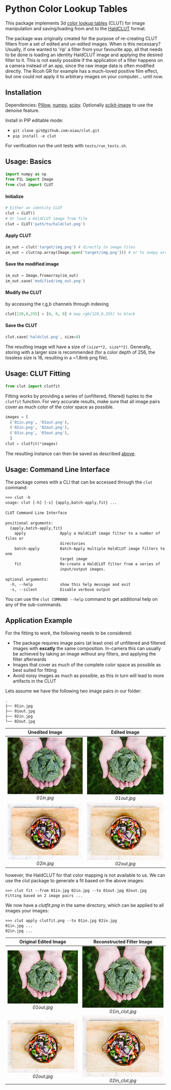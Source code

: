 # Python Color Lookup Tables
This package implements 3d [color lookup tables](https://en.wikipedia.org/wiki/3D_lookup_table)
(CLUT) for image manipulation and saving/loading from and to the
[HaldCLUT](http://www.quelsolaar.com/technology/clut.html) format.

The package was originally created for the purpose of re-creating CLUT filters from a set of edited and un-edited
images.
When is this necessary? Usually, if one wanted to 'rip' a filter from your favourite app,
all that needs to be done is loading an identity HaldCLUT image and applying the desired filter to it.
This is not easily possible if the application of a filter happens on a camera instead of an app,
since the raw image data is often modified directly.
The Ricoh GR for example has a much-loved positive film effect,
but one could not apply it to arbitrary images on your computer... until now.



## Installation
Dependencies:
[Pillow](https://github.com/python-pillow/Pillow),
[numpy](https://numpy.org/),
[scipy](https://www.scipy.org/).
Optionally [scikit-image](https://scikit-image.org/) to use the denoise feature.

Install in PIP editable mode:
* `git clone git@github.com:oiao/clut.git`
* `pip install -e clut`

For verification run the unit tests with `tests/run_tests.sh`.



## Usage: Basics
``` python
import numpy as np
from PIL import Image
from clut import CLUT
```

#### Initialize
``` python
# Either an identity CLUT
clut = CLUT()
# Or load a HaldCLUT image from file
clut = CLUT('path/to/haldclut.png')
```

#### Apply CLUT
``` python
im_out = clut('target/img.png') # directly to image files
im_out = clut(np.array(Image.open('target/img.png'))) # or to numpy arrays
```

#### Save the modified image
``` python
im_out = Image.fromarray(im_out)
im_out.save('modified/img_out.png')
```

#### Modify the CLUT
by accessing the r,g,b channels through indexing
``` python
clut[120,0,255] = [0, 0, 0] # map rgb[120,0,255] to black
```

#### Save the CLUT
``` python
clut.save('haldclut.png', size=8)
```
The resulting image will have a size of `(size**2, size**2)`.
Generally, storing with a larger size is recommended (for a color depth of 256, the lossless size
is 16, resulting in a ~1.8mb png file).

## Usage: CLUT Fitting
``` python
from clut import clutfit
```
Fitting works by providing a series of
(unfiltered, filtered) tuples to the `clutfit` function.
For very accurate results, make sure that all image pairs cover as much
color of the color space as possible.
``` python
images = [
  ('01in.png', '01out.png'),
  ('02in.png', '02out.png'),
  ('03in.png', '03out.png'),
  ]
clut = clutfit(*images)
```
The resulting instance can then be saved
as described [above](#save-the-clut).


## Usage: Command Line Interface
The package comes with a CLI that can be accessed through the
`clut` command:

```
>>> clut -h
usage: clut [-h] [-s] {apply,batch-apply,fit} ...

CLUT Command Line Interface

positional arguments:
  {apply,batch-apply,fit}
    apply               Apply a HaldCLUT image filter to a number of files or
                        directories
    batch-apply         Batch-Apply multiple HaldCLUT image filters to one
                        target image
    fit                 Re-create a HaldCLUT filter from a series of
                        input/output images.

optional arguments:
  -h, --help            show this help message and exit
  -s, --silent          Disable verbose output
```
You can use the `clut COMMAND --help` command to get additional help on any of the sub-commands.


## Application Example
For the fitting to work, the following needs to be considered:
  * The package requires image pairs (at least one) of unfiltered and filtered images with **excatly** the same composition. In-camera this can usually be achieved by taking an image without any filters, and applying the filter afterwards
  * Images that cover as much of the complete color space as possible as best suited for fitting
  * Avoid noisy images as much as possible, as this in turn will lead to more artifacts in the CLUT


Lets assume we have the following two image pairs in our folder:

```
.
├── 01in.jpg
├── 01out.jpg
├── 02in.jpg
└── 02out.jpg
```

| Unedited Image | Edited Image |
| :-: | :-: |
![im01in](doc/01in.jpg) *01in.jpg* | ![im01out](doc/01out.jpg) *01out.jpg*
![im02in](doc/02in.jpg) *02in.jpg* | ![im02out](doc/02out.jpg) *02out.jpg*

however, the HaldCLUT for that color mapping is not available to us.
We can use the clut package to generate a fit based on the above images:

```
>>> clut fit --from 01in.jpg 02in.jpg --to 01out.jpg 02out.jpg
Fitting based on 2 image pairs ...
```
We now have a *clutfit.png* in the same directory, which can be applied to all images your images:
```
>>> clut apply clutfit.png --to 01in.jpg 02in.jpg
01in.jpg ...
02in.jpg ...
```
| Original Edited Image | Reconstructed Filter Image |
| :-: | :-: |
![im01in](doc/01out.jpg) *01out.jpg* | ![im01clut](doc/01in_clut.jpg) *01in_clut.jpg*
![im02in](doc/02out.jpg) *02out.jpg* | ![im02clut](doc/02in_clut.jpg) *02in_clut.jpg*

